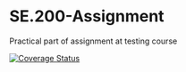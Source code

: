 # SE.200-Assignment
Practical part of assignment at testing course

[![Coverage Status](https://coveralls.io/repos/github/Eevee181/SE.200-Assignment/badge.svg?branch=main)](https://coveralls.io/github/Eevee181/SE.200-Assignment?branch=main)
